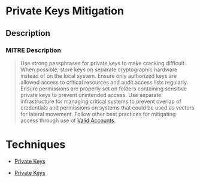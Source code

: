 
# Private Keys Mitigation

## Description

### MITRE Description

> Use strong passphrases for private keys to make cracking difficult. When possible, store keys on separate cryptographic hardware instead of on the local system. Ensure only authorized keys are allowed access to critical resources and audit access lists regularly. Ensure permissions are properly set on folders containing sensitive private keys to prevent unintended access. Use separate infrastructure for managing critical systems to prevent overlap of credentials and permissions on systems that could be used as vectors for lateral movement. Follow other best practices for mitigating access through use of [Valid Accounts](https://attack.mitre.org/techniques/T1078).


# Techniques


* [Private Keys](../techniques/Private-Keys.md)

* [Private Keys](../techniques/Private-Keys.md)
    
